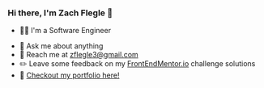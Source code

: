 ### Hi there, I'm Zach Flegle 👋

* :man_technologist:  I'm a Software Engineer
<!-- * :computer:  I'm learning web development through [The Odin Project's Full Stack JavaScript Curriculum](https://www.theodinproject.com/paths)
* :books:  I'm currently focused on improving my backend skillset including NodeJS, MongoDB, and Express -->
* 💬  Ask me about anything
* :incoming_envelope:  Reach me at zflegle3@gmail.com
* :pencil2:  Leave some feedback on my [FrontEndMentor.io](https://www.frontendmentor.io/profile/zflegle3) challenge solutions
* :open_file_folder:  [Checkout my portfolio here!](https://zflegle3.github.io/portfolio/)
 

<!--
**zflegle3/zflegle3** is a ✨ _special_ ✨ repository because its `README.md` (this file) appears on your GitHub profile.

Here are some ideas to get you started:

- 🔭 I’m currently working on ...
- 🌱 I’m currently learning ...
- 👯 I’m looking to collaborate on ...
- 🤔 I’m looking for help with ...
- 💬 Ask me about ...
- 📫 How to reach me: ...
- 😄 Pronouns: ...
- ⚡ Fun fact: ...
-->
